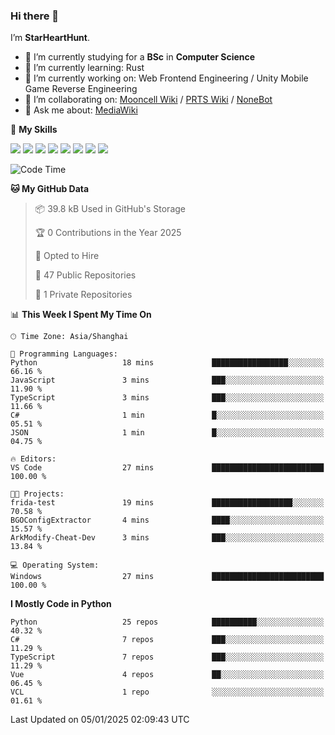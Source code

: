 ### Hi there 👋

I’m **StarHeartHunt**.

- 🏫 I’m currently studying for a **BSc** in **Computer Science**
- 🌱 I’m currently learning: Rust
- 🔭 I’m currently working on: Web Frontend Engineering / Unity Mobile Game Reverse Engineering
- 👯 I’m collaborating on: [Mooncell Wiki](https://fgo.wiki/) / [PRTS Wiki](http://prts.wiki/) / [NoneBot](https://github.com/nonebot)
- 💬 Ask me about: [MediaWiki](https://www.mediawiki.org)

🌟 **My Skills**

![](https://img.shields.io/badge/-Python-3e74a2?style=flat-square&logo=Python&logoColor=fff)
![](https://img.shields.io/badge/-Node.js-339933?style=flat-square&logo=node.js&logoColor=fff)
![](https://img.shields.io/badge/-Vue-4fc08d?style=flat-square&logo=vue.js&logoColor=fff)
![](https://img.shields.io/badge/-React-2d98ce?style=flat-square&logo=React&logoColor=fff)
![](https://img.shields.io/badge/-TypeScript-3178C6?style=flat-square&logo=TypeScript&logoColor=fff)
![](https://img.shields.io/badge/-Docker-2496ED?style=flat-square&logo=Docker&logoColor=fff)
![](https://img.shields.io/badge/-Linux-000000?style=flat-square&logo=Linux&logoColor=fff)
![](https://img.shields.io/badge/-Dotnet-512bd4?style=flat-square&logo=.net&logoColor=fff)

<!--START_SECTION:waka-->
![Code Time](http://img.shields.io/badge/Code%20Time-1%2C402%20hrs%202%20mins-blue)

**🐱 My GitHub Data** 

> 📦 39.8 kB Used in GitHub's Storage 
 > 
> 🏆 0 Contributions in the Year 2025
 > 
> 💼 Opted to Hire
 > 
> 📜 47 Public Repositories 
 > 
> 🔑 1 Private Repositories 
 > 
📊 **This Week I Spent My Time On** 

```text
🕑︎ Time Zone: Asia/Shanghai

💬 Programming Languages: 
Python                   18 mins             █████████████████░░░░░░░░   66.16 % 
JavaScript               3 mins              ███░░░░░░░░░░░░░░░░░░░░░░   11.90 % 
TypeScript               3 mins              ███░░░░░░░░░░░░░░░░░░░░░░   11.66 % 
C#                       1 min               █░░░░░░░░░░░░░░░░░░░░░░░░   05.51 % 
JSON                     1 min               █░░░░░░░░░░░░░░░░░░░░░░░░   04.75 % 

🔥 Editors: 
VS Code                  27 mins             █████████████████████████   100.00 % 

🐱‍💻 Projects: 
frida-test               19 mins             ██████████████████░░░░░░░   70.58 % 
BGOConfigExtractor       4 mins              ████░░░░░░░░░░░░░░░░░░░░░   15.57 % 
ArkModify-Cheat-Dev      3 mins              ███░░░░░░░░░░░░░░░░░░░░░░   13.84 % 

💻 Operating System: 
Windows                  27 mins             █████████████████████████   100.00 % 
```

**I Mostly Code in Python** 

```text
Python                   25 repos            ██████████░░░░░░░░░░░░░░░   40.32 % 
C#                       7 repos             ███░░░░░░░░░░░░░░░░░░░░░░   11.29 % 
TypeScript               7 repos             ███░░░░░░░░░░░░░░░░░░░░░░   11.29 % 
Vue                      4 repos             ██░░░░░░░░░░░░░░░░░░░░░░░   06.45 % 
VCL                      1 repo              ░░░░░░░░░░░░░░░░░░░░░░░░░   01.61 % 
```




 Last Updated on 05/01/2025 02:09:43 UTC
<!--END_SECTION:waka-->

